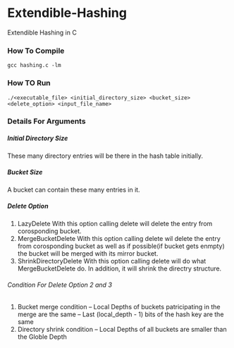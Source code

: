 # Extendible-Hashing
Extendible Hashing in C

### How To Compile
    gcc hashing.c -lm
### How TO Run
    ./<executable_file> <initial_directory_size> <bucket_size> <delete_option> <input_file_name>

### Details For Arguments
##### Initial Directory Size
These many directory entries will be there in the hash table initially.
##### Bucket Size
A bucket can contain these many entries in it.
##### Delete Option
1. LazyDelete
    With this option calling delete <key> will delete the entry from corosponding bucket.
2. MergeBucketDelete
    With this option calling delete <key> wil delete the entry from corosponding bucket as well as if possible(if bucket gets enmpty) the bucket will be merged with its mirror bucket.
3. ShrinkDirectoryDelete
    With this option calling delete <key> will do what MergeBucketDelete do. In addition, it will shrink the directry structure.

###### Condition For Delete Option 2 and 3
 1. Bucket merge condition
– Local Depths of buckets patricipating in the merge are the same
– Last (local_depth - 1) bits of the hash key are the same
 2. Directory shrink condition
– Local Depths of all buckets are smaller than the Globle Depth
